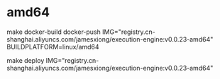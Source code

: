 

# amd64

make docker-build docker-push IMG="registry.cn-shanghai.aliyuncs.com/jamesxiong/execution-engine:v0.0.23-amd64" BUILDPLATFORM=linux/amd64

make deploy IMG="registry.cn-shanghai.aliyuncs.com/jamesxiong/execution-engine:v0.0.23-amd64"

